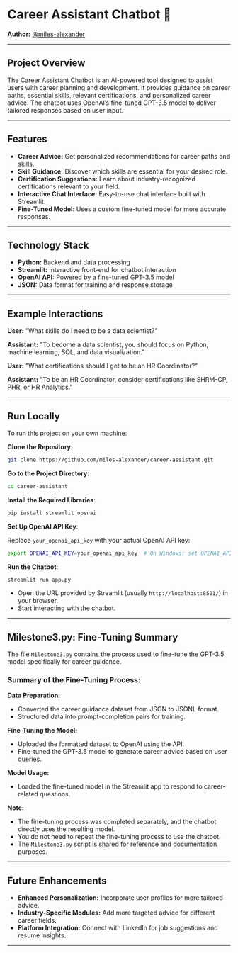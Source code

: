 # Career Assistant Chatbot 🤖

**Author:** [@miles-alexander](https://github.com/miles-alexander)  

---

## Project Overview

The Career Assistant Chatbot is an AI-powered tool designed to assist users with career planning and development. It provides guidance on career paths, essential skills, relevant certifications, and personalized career advice. The chatbot uses OpenAI’s fine-tuned GPT-3.5 model to deliver tailored responses based on user input.

---

## Features

* **Career Advice:** Get personalized recommendations for career paths and skills.
* **Skill Guidance:** Discover which skills are essential for your desired role.
* **Certification Suggestions:** Learn about industry-recognized certifications relevant to your field.
* **Interactive Chat Interface:** Easy-to-use chat interface built with Streamlit.
* **Fine-Tuned Model:** Uses a custom fine-tuned model for more accurate responses.

---

## Technology Stack

* **Python:** Backend and data processing
* **Streamlit:** Interactive front-end for chatbot interaction
* **OpenAI API:** Powered by a fine-tuned GPT-3.5 model
* **JSON:** Data format for training and response storage

---

## Example Interactions

**User:** "What skills do I need to be a data scientist?"

**Assistant:** "To become a data scientist, you should focus on Python, machine learning, SQL, and data visualization."

**User:** "What certifications should I get to be an HR Coordinator?"

**Assistant:** "To be an HR Coordinator, consider certifications like SHRM-CP, PHR, or HR Analytics."

---

## Run Locally

To run this project on your own machine:

**Clone the Repository**:

```bash
git clone https://github.com/miles-alexander/career-assistant.git
```

**Go to the Project Directory**:

```bash
cd career-assistant
```

**Install the Required Libraries**:

```bash
pip install streamlit openai
```

**Set Up OpenAI API Key**:

Replace `your_openai_api_key` with your actual OpenAI API key:

```bash
export OPENAI_API_KEY=your_openai_api_key  # On Windows: set OPENAI_API_KEY=your_openai_api_key
```

**Run the Chatbot**:

```bash
streamlit run app.py
```

* Open the URL provided by Streamlit (usually `http://localhost:8501/`) in your browser.
* Start interacting with the chatbot.

---

## Milestone3.py: Fine-Tuning Summary

The file `Milestone3.py` contains the process used to fine-tune the GPT-3.5 model specifically for career guidance.

### Summary of the Fine-Tuning Process:

**Data Preparation:**

   * Converted the career guidance dataset from JSON to JSONL format.
   * Structured data into prompt-completion pairs for training.

**Fine-Tuning the Model:**

   * Uploaded the formatted dataset to OpenAI using the API.
   * Fine-tuned the GPT-3.5 model to generate career advice based on user queries.

**Model Usage:**

   * Loaded the fine-tuned model in the Streamlit app to respond to career-related questions.

**Note:**

* The fine-tuning process was completed separately, and the chatbot directly uses the resulting model.
* You do not need to repeat the fine-tuning process to use the chatbot.
* The `Milestone3.py` script is shared for reference and documentation purposes.

---

## Future Enhancements

* **Enhanced Personalization:** Incorporate user profiles for more tailored advice.
* **Industry-Specific Modules:** Add more targeted advice for different career fields.
* **Platform Integration:** Connect with LinkedIn for job suggestions and resume insights.

---
